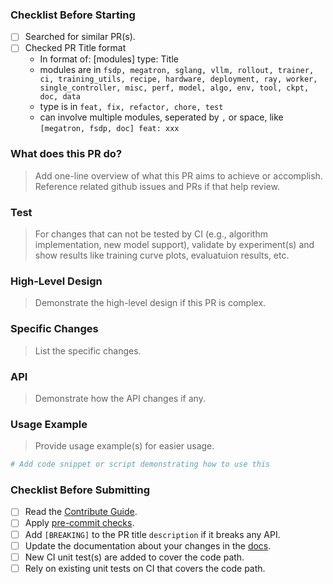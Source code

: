 ### Checklist Before Starting

- [ ] Searched for similar PR(s).
- [ ] Checked PR Title format
  - In format of: [modules] type: Title
  - modules are in `fsdp, megatron, sglang, vllm, rollout, trainer, ci, training_utils, recipe, hardware, deployment, ray, worker, single_controller, misc, perf, model, algo, env, tool, ckpt, doc, data`
  - type is in `feat, fix, refactor, chore, test`
  - can involve multiple modules, seperated by `,` or space, like `[megatron, fsdp, doc] feat: xxx`

### What does this PR do?

> Add one-line overview of what this PR aims to achieve or accomplish. Reference related github issues and PRs if that help review.

### Test

> For changes that can not be tested by CI (e.g., algorithm implementation, new model support), validate by experiment(s) and show results like training curve plots, evaluatuion results, etc.

### High-Level Design

> Demonstrate the high-level design if this PR is complex.

### Specific Changes

> List the specific changes.

### API

> Demonstrate how the API changes if any.

### Usage Example

> Provide usage example(s) for easier usage.

```python
# Add code snippet or script demonstrating how to use this 
```

### Checklist Before Submitting

- [ ] Read the [Contribute Guide](https://github.com/volcengine/verl?tab=readme-ov-file#contribution-guide).
- [ ] Apply [pre-commit checks](https://github.com/volcengine/verl?tab=readme-ov-file#code-linting-and-formatting).
- [ ] Add `[BREAKING]` to the PR title `description` if it breaks any API.
- [ ] Update the documentation about your changes in the [docs](https://github.com/volcengine/verl/tree/main/docs).
- [ ] New CI unit test(s) are added to cover the code path.
- [ ] Rely on existing unit tests on CI that covers the code path.
